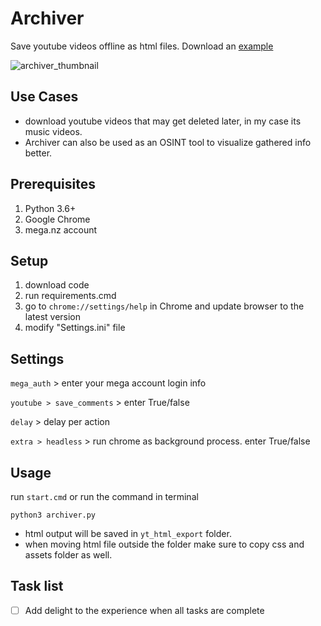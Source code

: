 # Archiver
Save youtube videos offline as html files.
Download an [example](https://mega.nz/file/pTNiwSxT#9wcvhHxYaoEhYMyMv9Ny5honlbdBqppOekpQ0zdDoNs) 

![archiver_thumbnail](https://i.imgur.com/4PjU7B2.png)

## Use Cases
- download youtube videos that may get deleted later, in my case its music videos.
- Archiver can also be used as an OSINT tool to visualize gathered info better.

## Prerequisites
1. Python 3.6+
2. Google Chrome
3. mega.nz account

## Setup
1. download code
2. run requirements.cmd
3. go to `chrome://settings/help` in Chrome and update browser to the latest version
4. modify "Settings.ini" file

## Settings
`mega_auth` > enter your mega account login info

`youtube > save_comments` > enter True/false

`delay` > delay per action

`extra > headless` > run chrome as background process. enter True/false

## Usage
run `start.cmd` or run the command in terminal
```
python3 archiver.py
``` 
- html output will be saved in `yt_html_export` folder.
- when moving html file outside the folder make sure to copy css and assets folder as well.

## Task list
- [ ] Add delight to the experience when all tasks are complete
